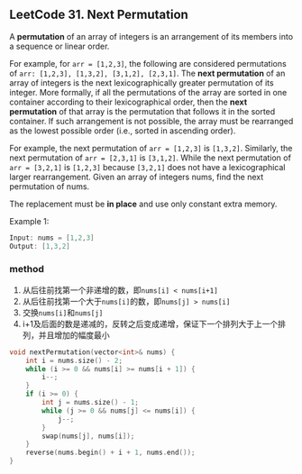 ## LeetCode 31. Next Permutation

A **permutation** of an array of integers is an arrangement of its members into a sequence or linear order.

For example, for `arr = [1,2,3]`, the following are considered permutations of `arr: [1,2,3], [1,3,2], [3,1,2], [2,3,1]`.
The **next permutation** of an array of integers is the next lexicographically greater permutation of its integer. More formally, if all the permutations of the array are sorted in one container according to their lexicographical order, then the **next permutation** of that array is the permutation that follows it in the sorted container. If such arrangement is not possible, the array must be rearranged as the lowest possible order (i.e., sorted in ascending order).

For example, the next permutation of `arr = [1,2,3]` is `[1,3,2]`.
Similarly, the next permutation of `arr = [2,3,1]` is `[3,1,2]`.
While the next permutation of `arr = [3,2,1]` is `[1,2,3]` because `[3,2,1]` does not have a lexicographical larger rearrangement.
Given an array of integers nums, find the next permutation of nums.

The replacement must be **in place** and use only constant extra memory.

Example 1:
```cpp
Input: nums = [1,2,3]
Output: [1,3,2]
```

### method

1. 从后往前找第一个非递增的数，即`nums[i] < nums[i+1]`
2. 从后往前找第一个大于`nums[i]`的数，即`nums[j] > nums[i]`
3. 交换`nums[i]`和`nums[j]`
4. i+1及后面的数是递减的，反转之后变成递增，保证下一个排列大于上一个排列，并且增加的幅度最小

```cpp
void nextPermutation(vector<int>& nums) {
    int i = nums.size() - 2;
    while (i >= 0 && nums[i] >= nums[i + 1]) {
        i--;
    }
    if (i >= 0) {
        int j = nums.size() - 1;
        while (j >= 0 && nums[j] <= nums[i]) {
            j--;
        }
        swap(nums[j], nums[i]);
    }
    reverse(nums.begin() + i + 1, nums.end());
}
```